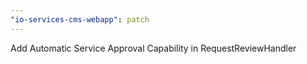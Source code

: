 ```yaml
---
"io-services-cms-webapp": patch
---
```


Add Automatic Service Approval Capability in RequestReviewHandler
